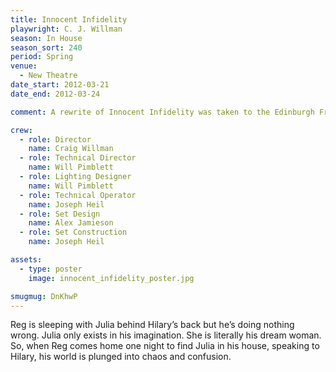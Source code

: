 ```yaml
---
title: Innocent Infidelity
playwright: C. J. Willman
season: In House
season_sort: 240
period: Spring
venue:
  - New Theatre
date_start: 2012-03-21
date_end: 2012-03-24

comment: A rewrite of Innocent Infidelity was taken to the Edinburgh Fringe Festival under the title of Porphyria

crew:
  - role: Director
    name: Craig Willman
  - role: Technical Director
    name: Will Pimblett
  - role: Lighting Designer
    name: Will Pimblett
  - role: Technical Operator
    name: Joseph Heil
  - role: Set Design
    name: Alex Jamieson
  - role: Set Construction
    name: Joseph Heil

assets:
  - type: poster
    image: innocent_infidelity_poster.jpg

smugmug: DnKhwP
---
```


Reg is sleeping with Julia behind Hilary’s back but he’s doing nothing wrong. Julia only exists in his imagination. She is literally his dream woman. So, when Reg comes home one night to find Julia in his house, speaking to Hilary, his world is plunged into chaos and confusion.
